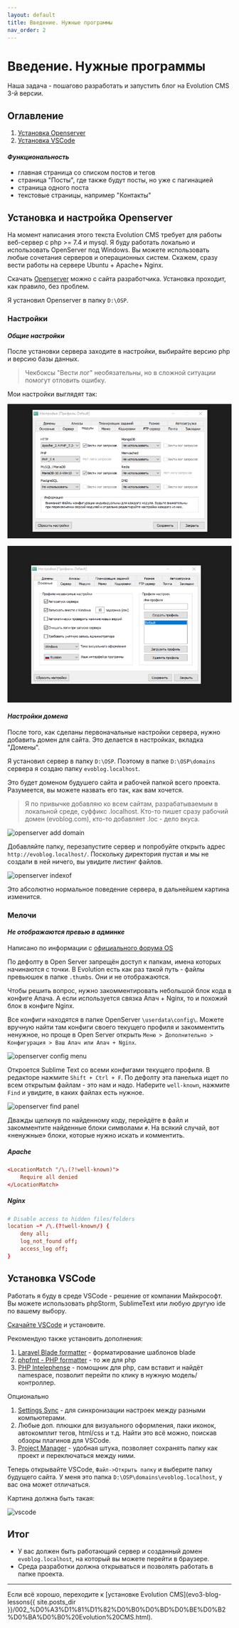 ```yaml
---
layout: default
title: Введение. Нужные программы
nav_order: 2
---
```


# Введение. Нужные программы

Наша задача - пошагово разработать и запустить блог на Evolution CMS 3-й версии.

## Оглавление

1. [Установка Openserver](#part1)
2. [Установка VSCode](#part2)

#### _Функциональность_

- главная страница со списком постов и тегов
- страница "Посты", где также будут посты, но уже с пагинацией
- страница одного поста
- текстовые страницы, например "Контакты"

## Установка и настройка Openserver <a name="part1"></a>

На момент написания этого текста Evolution CMS требует для работы веб-сервер с php >= 7.4 и mysql.
Я буду работать локально и использовать OpenServer под Windows. Вы можете использовать любые сочетания серверов и операционных систем. Скажем, сразу вести работы на сервере Ubuntu + Apache+ Nginx.

Скачать [Openserver](https://ospanel.io/) можно с сайта разработчика. Установка проходит, как правило, без проблем.

Я установил Openserver в папку `D:\OSP`.

### Настройки

#### _Общие настройки_

После установки сервера заходите в настройки, выбирайте версию php и версию базы данных.

> Чекбоксы "Вести лог" необязательны, но в сложной ситуации помогут отловить ошибку.

Мои настройки выглядят так:

![openserver settings](../assets/images/s1.png)

![openserver settings](/assets/images/s2.png)

#### _Настройки домена_

После того, как сделаны первоначальные настройки сервера, нужно добавить домен для сайта. Это делается в настройках, вкладка "Домены".

Я установил сервер в папку `D:\OSP`. Поэтому в папке `D:\OSP\domains` сервера я создаю папку `evoblog.localhost`.

Это будет доменом будушего сайта и рабочей папкой всего проекта. Разумеется, вы можете назвать его так, как вам хочется.

> Я по привычке добавляю ко всем сайтам, разрабатываемым в локальной среде, суффикс .localhost. Кто-то пишет сразу рабочий домен (evoblog.com), кто-то добавляет .loc - дело вкуса.

![openserver add domain](evo3-blog-lessons/assets/images/s3.png)

Добавляйте папку, перезапустите сервер и попробуйте открыть адрес `http://evoblog.localhost/`.
Поскольку директория пустая и мы не создали в ней ничего, вы увидите листинг файлов.

![openserver indexof](evo3-blog-lessons/assets/images/s4.png)

Это абсолютно нормальное поведение сервера, в дальнейшем картина изменится.

### Мелочи

#### _Не отображаются превью в админке_

Написано по информации с [официального форума OS](https://ospanel.io/forum/viewtopic.php?t=5554)

По дефолту в Open Server запрещён доступ к папкам, имена которых начинаются с точки. В Evolution есть как раз такой путь - файлы превьюшек в папке `.thumbs`. Они и не отображаются.

Чтобы решить вопрос, нужно закомментировать небольшой блок кода в конфиге Апача. А если используется связка Апач + Nginx, то и похожий блок в конфиге Nginx.

Все конфиги находятся в папке OpenServer `\userdata\config\`. Можете вручную найти там конфиги своего текущего профиля и закомментить ненужное, но проще в Open Server открыть `Меню > Дополнительно > Конфигурация > Ваш Апач или Апач + Nginx`.

![openserver config menu](evo3-blog-lessons/assets/images/s72.png)

Откроется Sublime Text со всеми конфигами текущего профиля. В редакторе нажмите `Shift + Ctrl + F`. По дефолту эта панелька ищет по всем открытым файлам - это нам и надо. Наберите `well-known`, нажмите `Find` и увидите, в каких файлах есть нужное.

![openserver find panel](evo3-blog-lessons/assets/images/s73.png)

Дважды щелкнув по найденному коду, перейдёте в файл и закомментите найденные блоки символами `#`. На всякий случай, вот «ненужные» блоки, которые нужно искать и комментить.

##### Apache

```conf
<LocationMatch "/\.(?!well-known)">
    Require all denied
</LocationMatch>
```

##### Nginx

```conf
# Disable access to hidden files/folders
location ~* /\.(?!well-known/) {
    deny all;
    log_not_found off;
    access_log off;
}
```

## Установка VSCode <a name="part2"></a>

Работать я буду в среде VSCode - решение от компании Майкрософт.
Вы можете использовать phpStorm, SublimeText или любую другую ide по вашему выбору.

[Скачайте VSCode](https://code.visualstudio.com/) и установите.

Рекомендую также установить дополнения:

1. [Laravel Blade formatter](https://marketplace.visualstudio.com/items?itemName=shufo.vscode-blade-formatter) - форматирование шаблонов blade
2. [phpfmt - PHP formatter](https://marketplace.visualstudio.com/items?itemName=kokororin.vscode-phpfmt) - то же для php
3. [PHP Intelephense](https://marketplace.visualstudio.com/items?itemName=bmewburn.vscode-intelephense-client) - помощник для php, сам вставит и найдёт namespace, позволит перейти по клику в нужную модель/контроллер.

Опционально

1. [Settings Sync](https://marketplace.visualstudio.com/items?itemName=Shan.code-settings-sync) - для синхронизации настроек между разными компьютерами.
2. Любые доп. плюшки для визуального оформления, паки иконок, автокомплит тегов, html/css и т.д. Найти это всё можно, поискав обзоры плагинов для VSCode.
3. [Project Manager](https://marketplace.visualstudio.com/items?itemName=alefragnani.project-manager) - удобная штука, позволяет сохранять папку как проект и переключаться между ними.

Теперь открывайте VSCode, `Файл->Открыть папку` и выберите папку будущего сайта. У меня это папка `D:\OSP\domains\evoblog.localhost`, у вас она может отличаться.

Картина должна быть такая:

![vscode](evo3-blog-lessons/assets/images/s5.png)

## Итог

- У вас должен быть работающий сервер и созданный домен `evoblog.localhost`, на который вы можете перейти в браузере.
- Среда разработки должна открываться и позволять работать в папке проекта.

---

Если всё хорошо, переходите к [установке Evolution CMS](evo3-blog-lessons{{ site.posts_dir }}/002_%D0%A3%D1%81%D1%82%D0%B0%D0%BD%D0%BE%D0%B2%D0%BA%D0%B0%20Evolution%20CMS.html).

